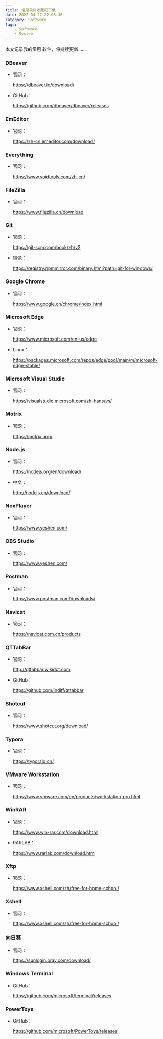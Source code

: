 ```yaml
---
title: 常用软件收藏和下载
date: 2022-04-27 22:08:36
category: Software
tags: 
    - Software
    - System
---
```


本文记录我的常用 软件，将持续更新......

### DBeaver

- 官网：

  https://dbeaver.io/download/

- GitHub：

  https://github.com/dbeaver/dbeaver/releases

### EmEditor

- 官网：

  https://zh-cn.emeditor.com/download/

### Everything

- 官网：

  https://www.voidtools.com/zh-cn/

### FileZilla

- 官网：

  https://www.filezilla.cn/download

### Git

- 官网：

  https://git-scm.com/book/zh/v2

- 镜像：

  https://registry.npmmirror.com/binary.html?path=git-for-windows/

### Google Chrome

- 官网：

  https://www.google.cn/chrome/index.html

### Microsoft Edge

- 官网：

  https://www.microsoft.com/en-us/edge

- Linux：

  https://packages.microsoft.com/repos/edge/pool/main/m/microsoft-edge-stable/

### Microsoft Visual Studio

- 官网：

  https://visualstudio.microsoft.com/zh-hans/vs/

### Motrix

- 官网：

  https://motrix.app/

### Node.js

- 官网：

  https://nodejs.org/en/download/

- 中文：

  http://nodejs.cn/download/

### NoxPlayer

- 官网：

  https://www.yeshen.com/

### OBS Studio

- 官网：

  https://www.yeshen.com/

### Postman

- 官网：

  https://www.postman.com/downloads/

### Navicat

- 官网：

  https://navicat.com.cn/products

### QTTabBar

- 官网：

  http://qttabbar.wikidot.com

- GitHub：

  https://github.com/indiff/qttabbar

### Shotcut

- 官网：

  https://www.shotcut.org/download/

### Typora

- 官网：

  https://typoraio.cn/

### VMware Workstation

- 官网：

  https://www.vmware.com/cn/products/workstation-pro.html

### WinRAR

- 官网：

  https://www.win-rar.com/download.html

- RARLAB：

  https://www.rarlab.com/download.htm

### Xftp

- 官网：

  https://www.xshell.com/zh/free-for-home-school/

### Xshell

- 官网：

  https://www.xshell.com/zh/free-for-home-school/

### 向日葵

- 官网：

  https://sunlogin.oray.com/download/

### Windows Terminal

- GitHub：

  https://github.com/microsoft/terminal/releases

### PowerToys

- GitHub：

  https://github.com/microsoft/PowerToys/releases
